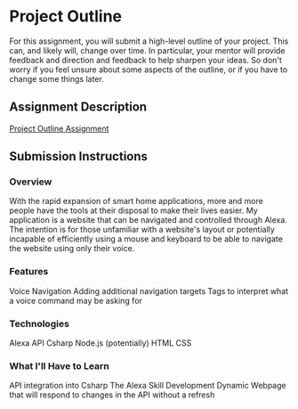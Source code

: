 # Project Outline
For this assignment, you will submit a high-level outline of your project. This can, and likely will, change over time. In particular, your mentor will provide feedback and direction and feedback to help sharpen your ideas. So don't worry if you feel unsure about some aspects of the outline, or if you have to change some things later.

## Assignment Description
[Project Outline Assignment](https://education.launchcode.org/liftoff/assignments/project-outline/)

## Submission Instructions

### Overview
With the rapid expansion of smart home applications, more and more people have the tools at their disposal to make their lives easier. My application is a website that can be navigated and controlled through Alexa. The intention is for those unfamiliar with a website's layout or potentially incapable of efficiently using a mouse and keyboard to be able to navigate the website using only their voice.
### Features
Voice Navigation
Adding additional navigation targets
Tags to interpret what a voice command may be asking for
### Technologies
Alexa API
Csharp
Node.js (potentially)
HTML
CSS

### What I'll Have to Learn
API integration into Csharp
The Alexa Skill Development
Dynamic Webpage that will respond to changes in the API without a refresh
